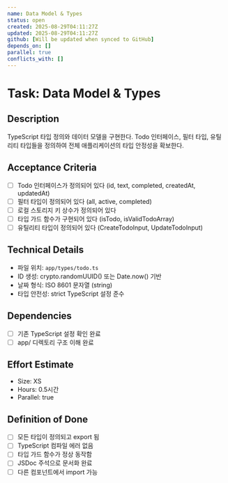 ```yaml
---
name: Data Model & Types
status: open
created: 2025-08-29T04:11:27Z
updated: 2025-08-29T04:11:27Z
github: [Will be updated when synced to GitHub]
depends_on: []
parallel: true
conflicts_with: []
---
```


# Task: Data Model & Types

## Description
TypeScript 타입 정의와 데이터 모델을 구현한다. Todo 인터페이스, 필터 타입, 유틸리티 타입들을 정의하여 전체 애플리케이션의 타입 안정성을 확보한다.

## Acceptance Criteria
- [ ] Todo 인터페이스가 정의되어 있다 (id, text, completed, createdAt, updatedAt)
- [ ] 필터 타입이 정의되어 있다 (all, active, completed)
- [ ] 로컬 스토리지 키 상수가 정의되어 있다
- [ ] 타입 가드 함수가 구현되어 있다 (isTodo, isValidTodoArray)
- [ ] 유틸리티 타입이 정의되어 있다 (CreateTodoInput, UpdateTodoInput)

## Technical Details
- 파일 위치: `app/types/todo.ts`
- ID 생성: crypto.randomUUID() 또는 Date.now() 기반
- 날짜 형식: ISO 8601 문자열 (string)
- 타입 안전성: strict TypeScript 설정 준수

## Dependencies
- [ ] 기존 TypeScript 설정 확인 완료
- [ ] app/ 디렉토리 구조 이해 완료

## Effort Estimate
- Size: XS
- Hours: 0.5시간
- Parallel: true

## Definition of Done
- [ ] 모든 타입이 정의되고 export 됨
- [ ] TypeScript 컴파일 에러 없음
- [ ] 타입 가드 함수가 정상 동작함
- [ ] JSDoc 주석으로 문서화 완료
- [ ] 다른 컴포넌트에서 import 가능